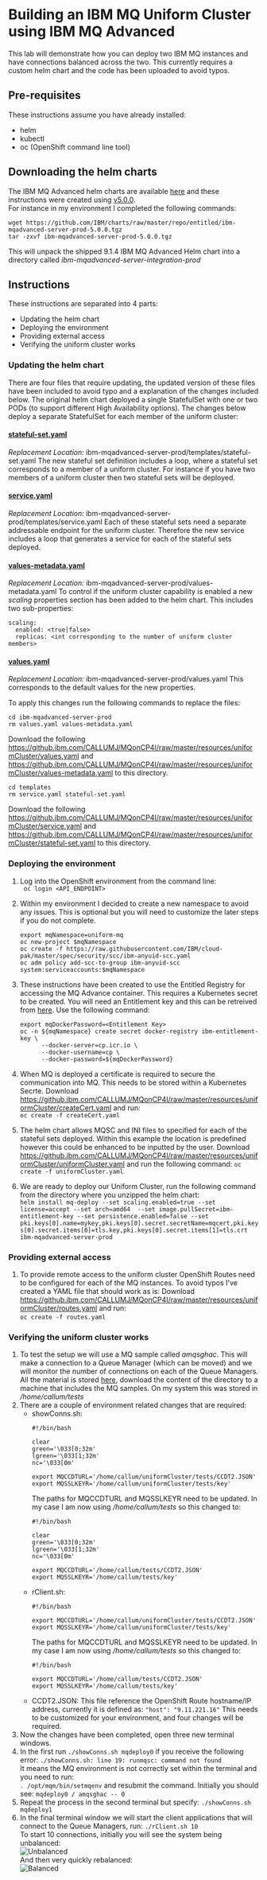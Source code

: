 # Building an IBM MQ Uniform Cluster using IBM MQ Advanced 

This lab will demonstrate how you can deploy two IBM MQ instances and have connections balanced across the two. 
This currently requires a custom helm chart and the code has been uploaded to avoid typos.

## Pre-requisites
These instructions assume you have already installed:
* helm 
* kubectl
* oc (OpenShift command line tool)

## Downloading the helm charts
The IBM MQ Advanced helm charts are available [here](https://github.com/IBM/charts/blob/master/repo/entitled) and these instructions were created using [v5.0.0](https://github.com/IBM/charts/blob/master/repo/entitled/ibm-mqadvanced-server-integration-prod-5.0.0.tgz).     
For instance in my environment I completed the following commands:
```
wget https://github.com/IBM/charts/raw/master/repo/entitled/ibm-mqadvanced-server-prod-5.0.0.tgz
tar -zxvf ibm-mqadvanced-server-prod-5.0.0.tgz
```       
This will unpack the shipped 9.1.4 IBM MQ Advanced Helm chart into a directory called *ibm-mqadvanced-server-integration-prod*   

## Instructions
These instructions are separated into 4 parts:
* Updating the helm chart
* Deploying the environment
* Providing external access
* Verifying the uniform cluster works

### Updating the helm chart
There are four files that require updating, the updated version of these files have been included to avoid typo and a explanation of the changes included below. The original helm chart deployed a single StatefulSet with one or two PODs (to support different High Availability options). The changes below deploy a separate StatefulSet for each member of the uniform cluster:

#### [stateful-set.yaml](https://github.ibm.com/CALLUMJ/MQonCP4I/blob/master/resources/uniformCluster/stateful-set.yaml)
*Replacement Location:* ibm-mqadvanced-server-prod/templates/stateful-set.yaml
The new stateful set definition includes a loop, where a stateful set corresponds to a member of a uniform cluster. 
For instance if you have two members of a uniform cluster then two stateful sets will be deployed.

#### [service.yaml](https://github.ibm.com/CALLUMJ/MQonCP4I/blob/master/resources/uniformCluster/service.yaml)
*Replacement Location:* ibm-mqadvanced-server-prod/templates/service.yaml
Each of these stateful sets need a separate addressable endpoint for the uniform cluster. 
Therefore the new service includes a loop that generates a service for each of the stateful sets deployed.


#### [values-metadata.yaml](https://github.ibm.com/CALLUMJ/MQonCP4I/blob/master/resources/uniformCluster/values-metadata.yaml)
*Replacement Location:* ibm-mqadvanced-server-prod/values-metadata.yaml
To control if the uniform cluster capability is enabled a new *scaling* properties section has been added to the helm chart. This includes two sub-properties:

```
scaling:
  enabled: <true|false>
  replicas: <int corresponding to the number of uniform cluster members>
```

#### [values.yaml](https://github.ibm.com/CALLUMJ/MQonCP4I/blob/master/resources/uniformCluster/values.yaml)
*Replacement Location:* ibm-mqadvanced-server-prod/values.yaml
This corresponds to the default values for the new properties.

To apply this changes run the following commands to replace the files:
```
cd ibm-mqadvanced-server-prod
rm values.yaml values-metadata.yaml
```
Download the following https://github.ibm.com/CALLUMJ/MQonCP4I/raw/master/resources/uniformCluster/values.yaml
and https://github.ibm.com/CALLUMJ/MQonCP4I/raw/master/resources/uniformCluster/values-metadata.yaml to this directory.

```
cd templates
rm service.yaml stateful-set.yaml
```
Download the following https://github.ibm.com/CALLUMJ/MQonCP4I/raw/master/resources/uniformCluster/service.yaml and
 https://github.ibm.com/CALLUMJ/MQonCP4I/raw/master/resources/uniformCluster/stateful-set.yaml to this directory.

### Deploying the environment
1. Log into the OpenShift environment from the command line:     
   ``` oc login <API_ENDPOINT>```
1. Within my environment I decided to create a new namespace to avoid any issues. This is optional but you will need to customize the later steps if you do not complete.
   ```
   export mqNamespace=uniform-mq
   oc new-project $mqNamespace
   oc create -f https://raw.githubusercontent.com/IBM/cloud-pak/master/spec/security/scc/ibm-anyuid-scc.yaml
   oc adm policy add-scc-to-group ibm-anyuid-scc system:serviceaccounts:$mqNamespace
   ```
1. These instructions have been created to use the Entitled Registry for accessing the MQ Advance container. 
This requires a Kubernetes secret to be created. You will need an Entitlement key and this can be retreived from [here](https://myibm.ibm.com/products-services/containerlibrary). Use the following command:     
   ```
   export mqDockerPassword=<Entitlement Key>
   oc -n ${mqNamespace} create secret docker-registry ibm-entitlement-key \
         --docker-server=cp.icr.io \
         --docker-username=cp \
         --docker-password=${mqDockerPassword}
   ```
1. When MQ is deployed a certificate is required to secure the communication into MQ. This needs to be stored within a Kubernetes Secrte. Download https://github.ibm.com/CALLUMJ/MQonCP4I/raw/master/resources/uniformCluster/createCert.yaml and run:      
   ```oc create -f createCert.yaml```
1. The helm chart allows MQSC and INI files to specified for each of the stateful sets deployed. Within this example the location is predefined however this could be enhanced to be inputted by the user. Download https://github.ibm.com/CALLUMJ/MQonCP4I/raw/master/resources/uniformCluster/uniformCluster.yaml and run the following command:
```oc create -f uniformCluster.yaml```

1. We are ready to deploy our Uniform Cluster, run the following command from the directory where you unzipped the helm chart:       
   ```helm install mq-deploy --set scaling.enabled=true --set license=accept --set arch=amd64  --set image.pullSecret=ibm-entitlement-key --set persistence.enabled=false --set pki.keys[0].name=mykey,pki.keys[0].secret.secretName=mqcert,pki.keys[0].secret.items[0]=tls.key,pki.keys[0].secret.items[1]=tls.crt ibm-mqadvanced-server-prod```


### Providing external access
1. To provide remote access to the uniform cluster OpenShift Routes need to be configured for each of the MQ instances. To avoid typos I've created a YAML file that should work as is: Download https://github.ibm.com/CALLUMJ/MQonCP4I/raw/master/resources/uniformCluster/routes.yaml and run:      
   ```oc create -f routes.yaml```

### Verifying the uniform cluster works
1. To test the setup we will use a MQ sample called *amqsghac*. This will make a connection to a Queue Manager (which can be moved) and we will monitor the number of connections on each of the Queue Managers. All the material is stored [here](https://github.ibm.com/CALLUMJ/MQonCP4I/tree/master/resources/uniformCluster/tests), download the content of the directory to a machine that includes the MQ samples. On my system this was stored in */home/callum/tests*
1. There are a couple of environment related changes that are required:    
   * showConns.sh: 
      ```
      #!/bin/bash

      clear
      green='\033[0;32m'
      lgreen='\033[1;32m'
      nc='\033[0m'

      export MQCCDTURL='/home/callum/uniformCluster/tests/CCDT2.JSON'
      export MQSSLKEYR='/home/callum/uniformCluster/tests/key'
      ```
      The paths for MQCCDTURL and MQSSLKEYR need to be updated. In my case I am now using */home/callum/tests* so this changed to:
      ```
      #!/bin/bash

      clear
      green='\033[0;32m'
      lgreen='\033[1;32m'
      nc='\033[0m'

      export MQCCDTURL='/home/callum/tests/CCDT2.JSON'
      export MQSSLKEYR='/home/callum/tests/key'
      ```
   * rClient.sh:
      ```
      #!/bin/bash

      export MQCCDTURL='/home/callum/uniformCluster/tests/CCDT2.JSON'
      export MQSSLKEYR='/home/callum/uniformCluster/tests/key'
      ```
      The paths for MQCCDTURL and MQSSLKEYR need to be updated. In my case I am now using */home/callum/tests* so this changed to:
      ```
      #!/bin/bash

      export MQCCDTURL='/home/callum/tests/CCDT2.JSON'
      export MQSSLKEYR='/home/callum/tests/key'
      ```
   * CCDT2.JSON:
     This file reference the OpenShift Route hostname/IP address, currently it is defined as:
     ```"host": "9.11.221.16"```
     This needs to be customized for your environment, and four changes will be required.
 1. Now the changes have been completed, open three new terminal windows.
 1. In the first run ```./showConns.sh mqdeploy0``` if you receive the following error:
    ```./showConns.sh: line 19: runmqsc: command not found```   
    It means the MQ environment is not correctly set within the terminal and you need to run:     
    ```. /opt/mqm/bin/setmqenv``` 
    and resubmit the command. Initially you should see:
    ```mqdeploy0 / amqsghac -- 0```
1. Repeat the process in the second terminal but specify:
   ```./showConns.sh mqdeploy1```
1. In the final terminal window we will start the client applications that will connect to the Queue Managers, run:
   ```./rClient.sh 10 ```    
   To start 10 connections, initially you will see the system being unbalanced:      
   ![Unbalanced](img/unbalanced.png)  
   And then very quickly rebalanced:      
   ![Balanced](img/balanced.png)  

